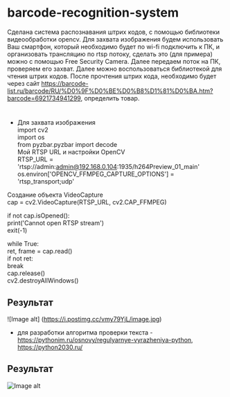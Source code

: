 # barcode-recognition-system
Сделана система распознавания штрих кодов, с помощью библиотеки видеообработки opencv. Для захвата изображения будем использовать Ваш смартфон, который необходимо будет по wi-fi подключить к ПК, и организовать трансляцию по rtsp потоку, сделать это (для примера) можно с помощью Free Security Camera. Далее передаем поток на ПК, проверяем его захват. Далее можно воспользоваться библиотекой для чтения штрих кодов. После прочтения штрих кода, необходимо будет через сайт https://barcode-list.ru/barcode/RU/%D0%9F%D0%BE%D0%B8%D1%81%D0%BA.htm?barcode=6921734941299, определить товар.
#
+ Для захвата изображения <br />
import cv2 <br />
import os <br />
from pyzbar.pyzbar import decode <br />
Мой RTSP URL и настройки OpenCV <br />
RTSP_URL = 'rtsp://admin:admin@192.168.0.104:1935/h264Preview_01_main'
os.environ['OPENCV_FFMPEG_CAPTURE_OPTIONS'] = 'rtsp_transport;udp' <br />

Создание объекта VideoCapture <br />
cap = cv2.VideoCapture(RTSP_URL, cv2.CAP_FFMPEG) <br />

if not cap.isOpened(): <br />
    print('Cannot open RTSP stream') <br />
    exit(-1) <br />

while True: <br />
    ret, frame = cap.read() <br />
    if not ret: <br />
        break <br />
cap.release() <br />
cv2.destroyAllWindows() <br /> 
## Результат
![Image alt] (https://i.postimg.cc/vmy79YjL/image.jpg)
+ для разработки алгоритма проверки текста - https://pythonim.ru/osnovy/regulyarnye-vyrazheniya-python, https://python2030.ru/
## Результат
![Image alt](https://i.postimg.cc/FR8YzrDd/1.png)

